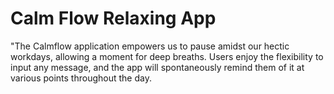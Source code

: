 # Calm Flow Relaxing App

"The Calmflow application empowers us to pause amidst our hectic workdays, allowing a moment for deep breaths. Users enjoy the flexibility to input any message, and the app will spontaneously remind them of it at various points throughout the day.
